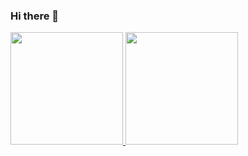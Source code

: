 ### Hi there 👋

<!--
**Polluix/Polluix** is a ✨ _special_ ✨ repository because its `README.md` (this file) appears on your GitHub profile.

Here are some ideas to get you started:

- 🔭 I’m currently working on ...
- 🌱 I’m currently learning ...
- 👯 I’m looking to collaborate on ...
- 🤔 I’m looking for help with ...
- 💬 Ask me about ...
- 📫 How to reach me: ...
- 😄 Pronouns: ...
- ⚡ Fun fact: ...
-->
<div>
<a href="https://github.com/Polluix">
<img loading="lazy" height="180em" src="https://github-readme-stats.vercel.app/api/top-langs/?username=Polluix&layout=compact&langs_count=7&theme=dracula"/>
<img loading="lazy" height="180em" src="https://github-readme-stats.vercel.app/api?Polluix-aqui&show_icons=true&theme=dracula&include_all_commits=true&count_private=true"/>
</div>
